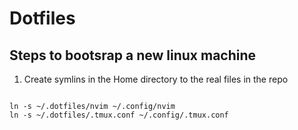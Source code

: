 # Dotfiles

## Steps to bootsrap a new linux machine

1. Create symlins in the Home directory to the real files in the repo

```console

ln -s ~/.dotfiles/nvim ~/.config/nvim
ln -s ~/.dotfiles/.tmux.conf ~/.config/.tmux.conf

`````
